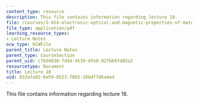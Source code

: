 ```yaml
---
content_type: resource
description: This file contains information regarding lecture 18.
file: /courses/3-024-electronic-optical-and-magnetic-properties-of-materials-spring-2013/833afa926e598523708318bdf7d6a4ed_MIT3_024S13_2012lec18.pdf
file_type: application/pdf
learning_resource_types:
- Lecture Notes
ocw_type: OCWFile
parent_title: Lecture Notes
parent_type: CourseSection
parent_uid: c76d4030-fd4d-4539-dfe0-927bb9fd85a2
resourcetype: Document
title: Lecture 18
uid: 833afa92-6e59-8523-7083-18bdf7d6a4ed
---
```

This file contains information regarding lecture 18.

